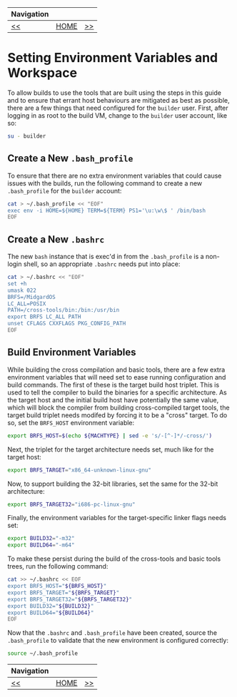 | Navigation |||
| --- | --- | ---: |
| [<<](./CreateBuildUser.md) | [HOME](./README.md) | [>>](./IgnoringPreFinalSWTests.md) |

# Setting Environment Variables and Workspace

To allow builds to use the tools that are built using the steps in this guide and to ensure that errant host behaviours are mitigated as best as possible, there are a few things that need configured for the `builder` user. First, after logging in as root to the build VM, change to the `builder` user account, like so:

```bash
su - builder
```

## Create a New `.bash_profile`

To ensure that there are no extra environment variables that could cause issues with the builds, run the following command to create a new `.bash_profile` for the `builder` account:

```bash
cat > ~/.bash_profile << "EOF"
exec env -i HOME=${HOME} TERM=${TERM} PS1='\u:\w\$ ' /bin/bash
EOF
```

## Create a New `.bashrc`

The new `bash` instance that is exec'd in from the `.bash_profile` is a non-login shell, so an appropriate `.bashrc` needs put into place:

```bash
cat > ~/.bashrc << "EOF"
set +h
umask 022
BRFS=/MidgardOS
LC_ALL=POSIX
PATH=/cross-tools/bin:/bin:/usr/bin
export BRFS LC_ALL PATH
unset CFLAGS CXXFLAGS PKG_CONFIG_PATH
EOF
```

## Build Environment Variables

While building the cross compilation and basic tools, there are a few extra environment variables that will need set to ease running configuration and build commands. The first of these is the target build host triplet. This is used to tell the compiler to build the binaries for a specific architecture. As the target host and the initial build host have potentially the same value, which will block the compiler from building cross-compiled target tools, the target build triplet needs modifed by forcing it to be a "cross" target. To do so, set the `BRFS_HOST` environment variable:

```bash
export BRFS_HOST=$(echo ${MACHTYPE} | sed -e 's/-[^-]*/-cross/')
```

Next, the triplet for the target architecture needs set, much like for the target host:

```bash
export BRFS_TARGET="x86_64-unknown-linux-gnu"
```

Now, to support building the 32-bit libraries, set the same for the 32-bit architecture:

```bash
export BRFS_TARGET32="i686-pc-linux-gnu"
```

Finally, the environment variables for the target-specific linker flags needs set:

```bash
export BUILD32="-m32"
export BUILD64="-m64"
```

To make these persist during the build of the cross-tools and basic tools trees, run the following command:

```bash
cat >> ~/.bashrc << EOF
export BRFS_HOST="${BRFS_HOST}"
export BRFS_TARGET="${BRFS_TARGET}"
export BRFS_TARGET32="${BRFS_TARGET32}"
export BUILD32="${BUILD32}"
export BUILD64="${BUILD64}"
EOF
```

Now that the `.bashrc` and `.bash_profile` have been created, source the `.bash_profile` to validate that the new environment is configured correctly:

```bash
source ~/.bash_profile
```

| Navigation |||
| --- | --- | ---: |
| [<<](./CreateBuildUser.md) | [HOME](./README.md) | [>>](./IgnoringPreFinalSWTests.md) |
